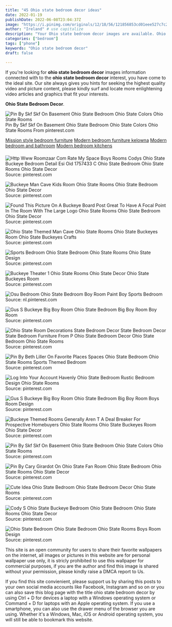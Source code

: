 ```yaml
---
title: "45 Ohio state bedroom decor ideas"
date: 2022-01-19
publishDate: 2022-06-08T23:04:37Z
image: "https://i.pinimg.com/originals/12/18/56/121856853cd01eee527c7c2dc9448cce.jpg"
author: "Ireland" # use capitalize
description: "Your Ohio state bedroom decor images are available. Ohio state bedroom decor are a topic that is being searched for and liked by netizens now. You can Download the Ohio state bedroom decor files here. Find and Download all free photos."
categories: ["bedroom"]
tags: ["phone"]
keywords: "Ohio state bedroom decor"
draft: false

---
```


If you're looking for **ohio state bedroom decor** images information connected with to the **ohio state bedroom decor** interest, you have come to the ideal  site.  Our site always  gives you  hints  for seeking  the highest  quality video and picture  content, please kindly surf and locate more enlightening video articles and graphics  that fit your interests.

**Ohio State Bedroom Decor**. 

![Pin By Skf Skf On Basement Ohio State Bedroom Ohio State Colors Ohio State Rooms](https://i.pinimg.com/736x/10/cb/49/10cb49d1e4b9405e095a4ab6ecc8fa9b--basement-man-caves-basement-walls.jpg "Pin By Skf Skf On Basement Ohio State Bedroom Ohio State Colors Ohio State Rooms")
Pin By Skf Skf On Basement Ohio State Bedroom Ohio State Colors Ohio State Rooms From pinterest.com

[Mission style bedroom furniture](/mission-style-bedroom-furniture/)
[Modern bedroom furniture kelowna](/modern-bedroom-furniture-kelowna/)
[Modern bedroom and bathroom](/modern-bedroom-and-bathroom/)
[Modern bedroom kitchens](/modern-bedroom-kitchens/)



### 

 


![Http Www Roomzaar Com Rate My Space Boys Rooms Codys Ohio State Buckeye Bedroom Detail Esi Oid 1757433 C Ohio State Bedroom Ohio State Rooms Ohio State Decor](https://i.pinimg.com/originals/40/94/66/40946674d44edfd7001c9c8f106ec9d5.jpg "Http Www Roomzaar Com Rate My Space Boys Rooms Codys Ohio State Buckeye Bedroom Detail Esi Oid 1757433 C Ohio State Bedroom Ohio State Rooms Ohio State Decor")
Source: pinterest.com

 

![Buckeye Man Cave Kids Room Ohio State Rooms Ohio State Bedroom Ohio State Decor](https://i.pinimg.com/736x/7b/c6/2a/7bc62a3dbc01012af215c2289a89ba82--ohio-state-rooms-ohio-state-decor.jpg "Buckeye Man Cave Kids Room Ohio State Rooms Ohio State Bedroom Ohio State Decor")
Source: pinterest.com

 

![Found This Picture On A Buckeye Board Post Great To Have A Focal Point In The Room With The Large Logo Ohio State Rooms Ohio State Bedroom Ohio State Decor](https://i.pinimg.com/originals/65/b0/01/65b0015741333506c08800abe5358ba2.jpg "Found This Picture On A Buckeye Board Post Great To Have A Focal Point In The Room With The Large Logo Ohio State Rooms Ohio State Bedroom Ohio State Decor")
Source: pinterest.com

 

![Ohio State Themed Man Cave Ohio State Rooms Ohio State Buckeyes Room Ohio State Buckeyes Crafts](https://i.pinimg.com/originals/fc/62/a8/fc62a896fb6368b4d1bf85b7d91be15d.jpg "Ohio State Themed Man Cave Ohio State Rooms Ohio State Buckeyes Room Ohio State Buckeyes Crafts")
Source: pinterest.com

 

![Sports Bedroom Ohio State Bedroom Ohio State Rooms Ohio State Design](https://i.pinimg.com/originals/1e/a7/e3/1ea7e31300614df68e6efd8babe31ae7.jpg "Sports Bedroom Ohio State Bedroom Ohio State Rooms Ohio State Design")
Source: pinterest.com

 

![Buckeye Theater 1 Ohio State Rooms Ohio State Decor Ohio State Buckeyes Room](https://i.pinimg.com/736x/89/ff/3b/89ff3b38af7f3701bda414c6472b6461--ohio-state-rooms-mancave-ideas.jpg "Buckeye Theater 1 Ohio State Rooms Ohio State Decor Ohio State Buckeyes Room")
Source: pinterest.com

 

![Osu Bedroom Ohio State Bedroom Boy Room Paint Boy Sports Bedroom](https://i.pinimg.com/originals/ca/e8/2d/cae82d00ac1c8c544df5913a06e26237.jpg "Osu Bedroom Ohio State Bedroom Boy Room Paint Boy Sports Bedroom")
Source: nl.pinterest.com

 

![Gus S Buckeye Big Boy Room Ohio State Bedroom Big Boy Room Boy Room](https://i.pinimg.com/originals/89/fe/40/89fe405ae259b7c620b894e3d98d246a.jpg "Gus S Buckeye Big Boy Room Ohio State Bedroom Big Boy Room Boy Room")
Source: pinterest.com

 

![Ohio State Room Decorations State Bedroom Decor State Bedroom Decor State Bedroom Furniture From P Ohio State Bedroom Decor Ohio State Bedroom Ohio State Rooms](https://i.pinimg.com/474x/2d/e9/6c/2de96c7cdc5ab3428fecc96a39bdfec1.jpg "Ohio State Room Decorations State Bedroom Decor State Bedroom Decor State Bedroom Furniture From P Ohio State Bedroom Decor Ohio State Bedroom Ohio State Rooms")
Source: pinterest.com

 

![Pin By Beth Liller On Favorite Places Spaces Ohio State Bedroom Ohio State Rooms Sports Themed Bedroom](https://i.pinimg.com/originals/d6/fb/98/d6fb982302ade687f199317436033de3.jpg "Pin By Beth Liller On Favorite Places Spaces Ohio State Bedroom Ohio State Rooms Sports Themed Bedroom")
Source: pinterest.com

 

![Log Into Your Account Havenly Ohio State Bedroom Rustic Bedroom Design Ohio State Rooms](https://i.pinimg.com/originals/7c/56/1b/7c561b53bc8fa37e219d5d0b2550107f.jpg "Log Into Your Account Havenly Ohio State Bedroom Rustic Bedroom Design Ohio State Rooms")
Source: pinterest.com

 

![Gus S Buckeye Big Boy Room Ohio State Bedroom Big Boy Room Boys Room Design](https://i.pinimg.com/originals/3a/fe/7e/3afe7e39c1df7daf62cdf147bbb63534.jpg "Gus S Buckeye Big Boy Room Ohio State Bedroom Big Boy Room Boys Room Design")
Source: pinterest.com

 

![Buckeye Themed Rooms Generally Aren T A Deal Breaker For Prospective Homebuyers Ohio State Rooms Ohio State Buckeyes Room Ohio State Decor](https://i.pinimg.com/736x/18/7a/a5/187aa5f431094f6d31baf9b9cbb7c699--ohio-state-rooms-ohio-state-man-cave.jpg "Buckeye Themed Rooms Generally Aren T A Deal Breaker For Prospective Homebuyers Ohio State Rooms Ohio State Buckeyes Room Ohio State Decor")
Source: pinterest.com

 

![Pin By Skf Skf On Basement Ohio State Bedroom Ohio State Colors Ohio State Rooms](https://i.pinimg.com/736x/10/cb/49/10cb49d1e4b9405e095a4ab6ecc8fa9b--basement-man-caves-basement-walls.jpg "Pin By Skf Skf On Basement Ohio State Bedroom Ohio State Colors Ohio State Rooms")
Source: pinterest.com

 

![Pin By Cary Girardot On Ohio State Fan Room Ohio State Bedroom Ohio State Rooms Ohio State Decor](https://i.pinimg.com/736x/f4/e4/1c/f4e41cd57d3430de829345c9acce9e69--ohio-buckeyes-ohio-state-bedroom.jpg "Pin By Cary Girardot On Ohio State Fan Room Ohio State Bedroom Ohio State Rooms Ohio State Decor")
Source: pinterest.com

 

![Cute Idea Ohio State Bedroom Ohio State Bedroom Decor Ohio State Rooms](https://i.pinimg.com/originals/65/f0/39/65f039213c7bff822c3fd8a981c553d4.jpg "Cute Idea Ohio State Bedroom Ohio State Bedroom Decor Ohio State Rooms")
Source: pinterest.com

 

![Cody S Ohio State Buckeye Bedroom Ohio State Bedroom Ohio State Rooms Ohio State Decor](https://i.pinimg.com/originals/92/91/cc/9291cc6310966ae8d50275db7cb5dd95.jpg "Cody S Ohio State Buckeye Bedroom Ohio State Bedroom Ohio State Rooms Ohio State Decor")
Source: pinterest.com

 

![Ohio State Bedroom Ohio State Bedroom Ohio State Rooms Boys Room Design](https://i.pinimg.com/originals/12/18/56/121856853cd01eee527c7c2dc9448cce.jpg "Ohio State Bedroom Ohio State Bedroom Ohio State Rooms Boys Room Design")
Source: pinterest.com

 

This site is an open community for users to share their favorite wallpapers on the internet, all images or pictures in this website are for personal wallpaper use only, it is stricly prohibited to use this wallpaper for commercial purposes, if you are the author and find this image is shared without your permission, please kindly raise a DMCA report to Us.

If you find this site convienient, please support us by sharing this posts to your own social media accounts like Facebook, Instagram and so on or you can also save this blog page with the title ohio state bedroom decor by using Ctrl + D for devices a laptop with a Windows operating system or Command + D for laptops with an Apple operating system. If you use a smartphone, you can also use the drawer menu of the browser you are using. Whether it's a Windows, Mac, iOS or Android operating system, you will still be able to bookmark this website.
